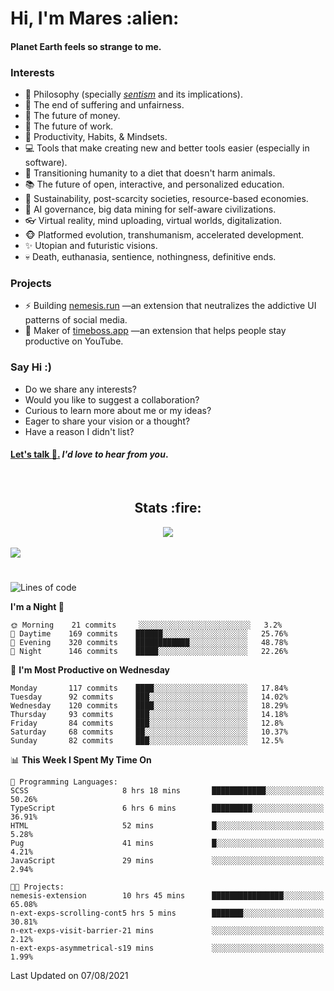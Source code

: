 <h1>Hi, I'm Mares :alien:</h1>

#### Planet Earth feels so strange to me.

### **Interests**

- 🌊 Philosophy (specially [_sentism_][sentismmedium] and its implications).
- 🎯 The end of suffering and unfairness.
- 💸 The future of money.
- 💼 The future of work.
- 🧠 Productivity, Habits, & Mindsets.
- 💻 Tools that make creating new and better tools easier (especially in software).
- 🥗 Transitioning humanity to a diet that doesn't harm animals.
- 📚 The future of open, interactive, and personalized education.
- 🌱 Sustainability, post-scarcity societies, resource-based economies.
- 🤖 AI governance, big data mining for self-aware civilizations.
- 👓 Virtual reality, mind uploading, virtual worlds, digitalization.
- 🐵 Platformed evolution, transhumanism, accelerated development.
- ✨ Utopian and futuristic visions.
- 💀 Death, euthanasia, sentience, nothingness, definitive ends.


### **Projects**

- ⚡ Building [nemesis.run](https://nemesis.run) —an extension that neutralizes the addictive UI patterns of social media.
- 💎 Maker of [timeboss.app](https://timeboss.app) —an extension that helps people stay productive on YouTube.


### **Say Hi :)**

- Do we share any interests?
- Would you like to suggest a collaboration?
- Curious to learn more about me or my ideas?
- Eager to share your vision or a thought?
- Have a reason I didn't list?

#### [Let's talk :wave:.](mailto:mareszhar@gmail.com) _I'd love to hear from you_.

[sentismmedium]: https://medium.com/@mareszhar/born-a-prisoner-a-reflection-about-life-its-struggles-and-a-plan-to-escape-d8566ce9b026

<br>

<h2 align="center">Stats :fire:</h2>

<div align="center">
  <img src="https://github-readme-streak-stats.herokuapp.com?user=mareszhar&theme=black-ice&hide_border=true&stroke=FFFFFF15&ring=DF8FFE&fire=DF8FFE&currStreakLabel=DF8FFE&background=1A232A&currStreakNum=86FFAB">
</div>

<!-- Add or remove this: &dates=B1AAB3FF at the end of the streak stats URL if they get bugged and aren't updating -->

<br>

<img src="https://activity-graph.herokuapp.com/graph?username=mareszhar&theme=nord&bg_color=00000000&color=979797&line=DF8FFE&point=00000000&area=true&hide_border=true">

<br>

<h1></h1>

<!--START_SECTION:waka-->
![Lines of code](https://img.shields.io/badge/From%20Hello%20World%20I%27ve%20Written-103539%20lines%20of%20code-blue)

**I'm a Night 🦉** 

```text
🌞 Morning    21 commits     ░░░░░░░░░░░░░░░░░░░░░░░░░   3.2% 
🌆 Daytime    169 commits    ██████░░░░░░░░░░░░░░░░░░░   25.76% 
🌃 Evening    320 commits    ████████████░░░░░░░░░░░░░   48.78% 
🌙 Night      146 commits    █████░░░░░░░░░░░░░░░░░░░░   22.26%

```
📅 **I'm Most Productive on Wednesday** 

```text
Monday       117 commits    ████░░░░░░░░░░░░░░░░░░░░░   17.84% 
Tuesday      92 commits     ███░░░░░░░░░░░░░░░░░░░░░░   14.02% 
Wednesday    120 commits    ████░░░░░░░░░░░░░░░░░░░░░   18.29% 
Thursday     93 commits     ███░░░░░░░░░░░░░░░░░░░░░░   14.18% 
Friday       84 commits     ███░░░░░░░░░░░░░░░░░░░░░░   12.8% 
Saturday     68 commits     ██░░░░░░░░░░░░░░░░░░░░░░░   10.37% 
Sunday       82 commits     ███░░░░░░░░░░░░░░░░░░░░░░   12.5%

```


📊 **This Week I Spent My Time On** 

```text
💬 Programming Languages: 
SCSS                     8 hrs 18 mins       ████████████░░░░░░░░░░░░░   50.26% 
TypeScript               6 hrs 6 mins        █████████░░░░░░░░░░░░░░░░   36.91% 
HTML                     52 mins             █░░░░░░░░░░░░░░░░░░░░░░░░   5.28% 
Pug                      41 mins             █░░░░░░░░░░░░░░░░░░░░░░░░   4.21% 
JavaScript               29 mins             ░░░░░░░░░░░░░░░░░░░░░░░░░   2.94%

🐱‍💻 Projects: 
nemesis-extension        10 hrs 45 mins      ████████████████░░░░░░░░░   65.08% 
n-ext-exps-scrolling-cont5 hrs 5 mins        ███████░░░░░░░░░░░░░░░░░░   30.81% 
n-ext-exps-visit-barrier-21 mins             ░░░░░░░░░░░░░░░░░░░░░░░░░   2.12% 
n-ext-exps-asymmetrical-s19 mins             ░░░░░░░░░░░░░░░░░░░░░░░░░   1.99%

```


 Last Updated on 07/08/2021
<!--END_SECTION:waka-->

